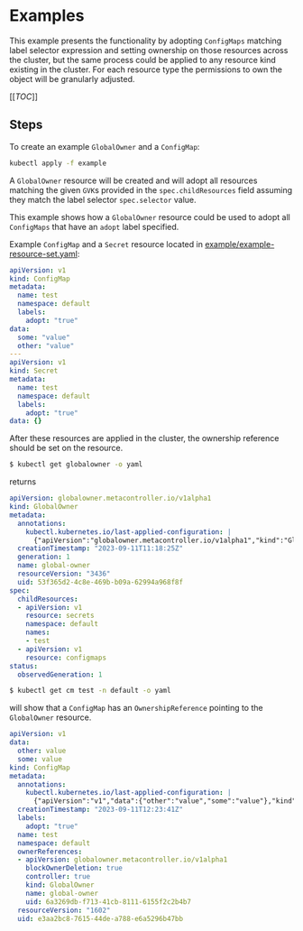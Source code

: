 # Examples

This example presents the functionality by adopting `ConfigMaps` matching label selector expression and setting ownership on those resources across the cluster, but the same process could be applied to any resource kind existing in the cluster. For each resource type the permissions to own the object will be granularly adjusted.

[[_TOC_]]

## Steps

To create an example `GlobalOwner` and a `ConfigMap`:

```sh
kubectl apply -f example
```

A `GlobalOwner` resource will be created and will adopt all resources matching the given `GVK`s provided in the `spec.childResources` field assuming they match the label selector `spec.selector` value.

This example shows how a `GlobalOwner` resource could be used to adopt all `ConfigMaps` that have an `adopt` label specified.

Example `ConfigMap` and a `Secret` resource located in [example/example-resource-set.yaml](./example/example-resource-set.yaml):
```yaml
apiVersion: v1
kind: ConfigMap
metadata:
  name: test
  namespace: default
  labels:
    adopt: "true"
data:
  some: "value"
  other: "value"
---
apiVersion: v1
kind: Secret
metadata:
  name: test
  namespace: default
  labels:
    adopt: "true"
data: {}
```

After these resources are applied in the cluster, the ownership reference should be set on the resource.

```bash
$ kubectl get globalowner -o yaml
```
returns

```yaml
apiVersion: globalowner.metacontroller.io/v1alpha1
kind: GlobalOwner
metadata:
  annotations:
    kubectl.kubernetes.io/last-applied-configuration: |
      {"apiVersion":"globalowner.metacontroller.io/v1alpha1","kind":"GlobalOwner","metadata":{"annotations":{},"name":"global-owner"},"spec":{"selector":{"matchExpressions":[{"key":"skip","operator":"DoesNotExist"}]}}}
  creationTimestamp: "2023-09-11T11:18:25Z"
  generation: 1
  name: global-owner
  resourceVersion: "3436"
  uid: 53f365d2-4c8e-469b-b09a-62994a968f8f
spec:
  childResources:
  - apiVersion: v1
    resource: secrets
    namespace: default
    names:
    - test
  - apiVersion: v1
    resource: configmaps
status:
  observedGeneration: 1
```

```bash
$ kubectl get cm test -n default -o yaml
```
will show that a `ConfigMap` has an `OwnershipReference` pointing to the `GlobalOwner` resource.

```yaml
apiVersion: v1
data:
  other: value
  some: value
kind: ConfigMap
metadata:
  annotations:
    kubectl.kubernetes.io/last-applied-configuration: |
      {"apiVersion":"v1","data":{"other":"value","some":"value"},"kind":"ConfigMap","metadata":{"annotations":{},"labels":{"adopt":"true"},"name":"test","namespace":"default"}}
  creationTimestamp: "2023-09-11T12:23:41Z"
  labels:
    adopt: "true"
  name: test
  namespace: default
  ownerReferences:
  - apiVersion: globalowner.metacontroller.io/v1alpha1
    blockOwnerDeletion: true
    controller: true
    kind: GlobalOwner
    name: global-owner
    uid: 6a3269db-f713-41cb-8111-6155f2c2b4b7
  resourceVersion: "1602"
  uid: e3aa2bc8-7615-44de-a788-e6a5296b47bb
```
